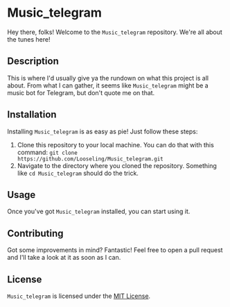 # Music_telegram

Hey there, folks! Welcome to the `Music_telegram` repository. We're all about the tunes here!

## Description

This is where I'd usually give ya the rundown on what this project is all about. From what I can gather, it seems like `Music_telegram` might be a music bot for Telegram, but don't quote me on that.

## Installation

Installing `Music_telegram` is as easy as pie! Just follow these steps:

1. Clone this repository to your local machine. You can do that with this command: `git clone https://github.com/Looseling/Music_telegram.git`
2. Navigate to the directory where you cloned the repository. Something like `cd Music_telegram` should do the trick.


## Usage

Once you've got `Music_telegram` installed, you can start using it. 

## Contributing

Got some improvements in mind? Fantastic! Feel free to open a pull request and I'll take a look at it as soon as I can.

## License

`Music_telegram` is licensed under the [MIT License](LICENSE).
